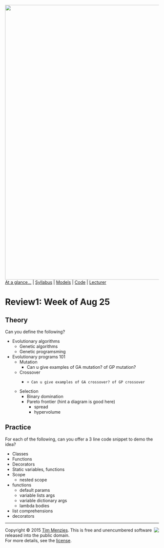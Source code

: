 [<img width=900 src="https://raw.githubusercontent.com/txt/mase/master/img/banner1.png">](https://github.com/txt/mase/blob/master/README.md)   
[At a glance...](https://github.com/txt/mase/blob/master/OVERVIEW.md) |
[Syllabus](https://github.com/txt/mase/blob/master/SYLLABUS.md) |
[Models](https://github.com/txt/mase/blob/master/MODELS.md) |
[Code](https://github.com/txt/mase/tree/master/src) |
[Lecturer](http://menzies.us) 


# Review1: Week of Aug 25

## Theory

Can you define the following?

+ Evolutionary algorithms
  + Genetic algorithms
  + Genetic programsming
+ Evolutionary programs 101
  + Mutation
    + Can u give examples of GA mutation? of GP mutation?
  + Crossover
	+     + Can u give examples of GA crossover? of GP crossover
  + Selection
    + Binary domination
    + Pareto frontier (hint a diagram is good here)
      + spread
      + hypervolume

## Practice

For each of the following, can you offer a 3 line code snippet to demo
the idea?

+ Classes
+ Functions
+ Decorators
+ Static variables, functions
+ Scope
  + nested scope
+ functions
  + default params
  + variable lists args
  + variable dictionary args
  + lambda bodies
+ list comprehensions
+ decorators


_________

<img align=right src="https://raw.githubusercontent.com/txt/mase/master/img/pd-icon.png">Copyright © 2015 [Tim Menzies](http://menzies.us).
This is free and unencumbered software released into the public domain.   
For more details, see the [license](https://github.com/txt/mase/blob/master/LICENSE.md).


